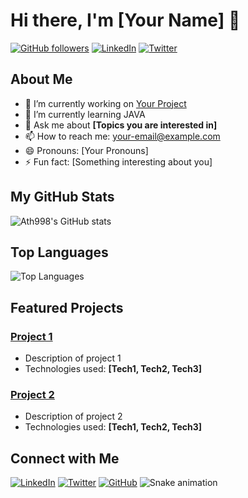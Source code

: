 # Hi there, I'm [Your Name] 👋

[![GitHub followers](https://img.shields.io/github/followers/Ath998?label=Follow&style=social)](https://github.com/Ath998)
[![LinkedIn](https://img.shields.io/badge/LinkedIn-Connect-blue)](https://www.linkedin.com/in/atahan-%C3%A7elik-15a628261/)
[![Twitter](https://img.shields.io/twitter/follow/your-twitter-handle?style=social)](https://twitter.com/Ath_98__)

## About Me

- 🔭 I’m currently working on [Your Project](https://github.com/Ath998/your-project)
- 🌱 I’m currently learning JAVA
- 💬 Ask me about **[Topics you are interested in]**
- 📫 How to reach me: [your-email@example.com](mailto:your-email@example.com)
- 😄 Pronouns: [Your Pronouns]
- ⚡ Fun fact: [Something interesting about you]

## My GitHub Stats

![Ath998's GitHub stats](https://github-readme-stats.vercel.app/api?username=Ath998&show_icons=true&theme=radical)

## Top Languages

![Top Languages](https://github-readme-stats.vercel.app/api/top-langs/?username=Ath998&layout=compact&theme=radical)

## Featured Projects

### [Project 1](https://github.com/Ath998/project-1)
- Description of project 1
- Technologies used: **[Tech1, Tech2, Tech3]**

### [Project 2](https://github.com/Ath998/project-2)
- Description of project 2
- Technologies used: **[Tech1, Tech2, Tech3]**

## Connect with Me





[![LinkedIn](https://img.shields.io/badge/LinkedIn-Connect-blue)](https://www.linkedin.com/in/your-linkedin-profile/)
[![Twitter](https://img.shields.io/twitter/follow/your-twitter-handle?style=social)](https://twitter.com/your-twitter-handle)
[![GitHub](https://img.shields.io/github/followers/Ath998?label=Follow&style=social)](https://github.com/Ath998)
  ![Snake animation](https://github.com/eagrundy/eagrundy/blob/output/github-contribution-grid-snake.svg)

